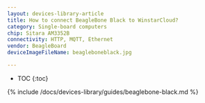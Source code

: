 ```yaml
---
layout: devices-library-article
title: How to connect BeagleBone Black to WinstarCloud?
category: Single-board computers
chip: Sitara AM3352B
connectivity: HTTP, MQTT, Ethernet
vendor: BeagleBoard
deviceImageFileName: beagleboneblack.jpg

---
```


* TOC
{:toc}

{% include /docs/devices-library/guides/beaglebone-black.md %}